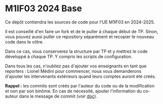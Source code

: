 # M1IF03 2024 Base

Ce dépôt contiendra les sources de code pour l'UE M1IF03 en 2024-2025.

Il est conseillé d'en faire un fork et de le puller à chaque début de TP. Sinon, vous pouvez aussi puller ce repository séparément et recopier le nouveau code dans le vôtre.

Dans ce cas, vous conserverez la structure par TP et y mettrez le code développé à chaque TP. Y compris les scripts de configuration.

Dans tous les cas, n'oubliez pas d'ajouter vos enseignants en tant que reporters : Lionel Médini pour commencer, nous vous demanderons d'ajouter les intervenants extérieurs quand leurs comptes auront été créés.

**Rappel :** les commits sont créés par l'auteur du code ou de la modification et non par son binôme. En cas de nécessité, ajouter l'information du co-auteur dans le message de commit (voir [doc](https://docs.github.com/en/pull-requests/committing-changes-to-your-project/creating-and-editing-commits/creating-a-commit-with-multiple-authors)).